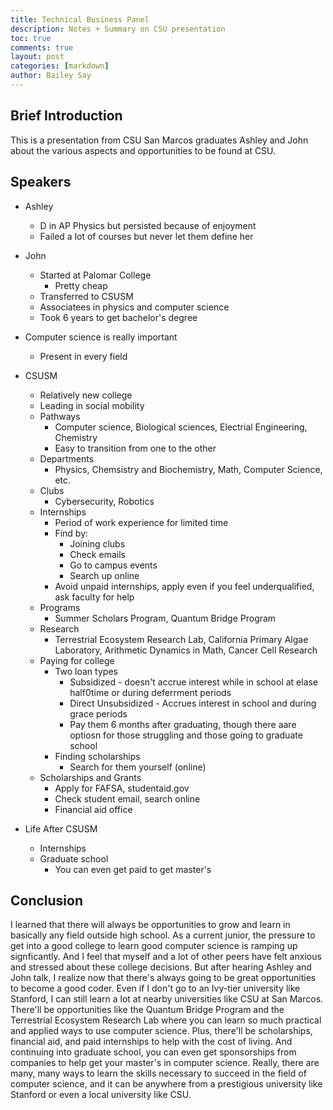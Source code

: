 ```yaml
---
title: Technical Business Panel
description: Notes + Summary on CSU presentation
toc: true
comments: true
layout: post
categories: [markdown]
author: Bailey Say
---
```


## Brief Introduction

This is a presentation from CSU San Marcos graduates Ashley and John about the various aspects and opportunities to be found at CSU.

## Speakers

- Ashley
  - D in AP Physics but persisted because of enjoyment
  - Failed a lot of courses but never let them define her 

- John
  - Started at Palomar College
    - Pretty cheap
  - Transferred to CSUSM
  - Associatees in physics and computer science
  - Took 6 years to get bachelor's degree

- Computer science is really important
  - Present in every field

- CSUSM
  - Relatively new college
  - Leading in social mobility
  - Pathways
    - Computer science, Biological sciences, Electrial Engineering, Chemistry
    - Easy to transition from one to the other
  - Departments
    - Physics, Chemsistry and Biochemistry, Math, Computer Science, etc.
  - Clubs
    - Cybersecurity, Robotics
  - Internships
    - Period of work experience for limited time
    - Find by:
      - Joining clubs
      - Check emails
      - Go to campus events
      - Search up online
    - Avoid unpaid internships, apply even if you feel underqualified, ask faculty for help
  - Programs
    - Summer Scholars Program, Quantum Bridge Program
  - Research
    - Terrestrial Ecosystem Research Lab, California Primary Algae Laboratory, Arithmetic Dynamics in Math, Cancer Cell Research
  - Paying for college
    - Two loan types
      - Subsidized - doesn't accrue interest while in school at elase half0time or during deferrment periods
      - Direct Unsubsidized - Accrues interest in school and during grace periods
      - Pay them 6 months after graduating, though there aare optiosn for those struggling and those going to graduate school
    - Finding scholarships
      - Search for them yourself (online)
  - Scholarships and Grants
    - Apply for FAFSA, studentaid.gov
    - Check student email, search online
    - Financial aid office
  
- Life After CSUSM
  - Internships
  - Graduate school
    - You can even get paid to get master's

## Conclusion

I learned that there will always be opportunities to grow and learn in basically any field outside high school. As a current junior, the pressure to get into a good college to learn good computer science is ramping up signficantly. And I feel that myself and a lot of other peers have felt anxious and stressed about these college decisions. But after hearing Ashley and John talk, I realize now that there's always going to be great opportunities to become a good coder. Even if I don't go to an Ivy-tier university like Stanford, I can still learn a lot at nearby universities like CSU at San Marcos. There'll be opportunities like the Quantum Bridge Program and the Terrestrial Ecosystem Research Lab where you can learn so much practical and applied ways to use computer science. Plus, there'll be scholarships, financial aid, and paid internships to help with the cost of living. And continuing into graduate school, you can even get sponsorships from companies to help get your master's in computer science. Really, there are many, many ways to learn the skills necessary to succeed in the field of computer science, and it can be anywhere from a prestigious university like Stanford or even a local university like CSU.